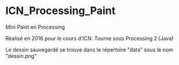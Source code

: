 # ICN_Processing_Paint
Mini Paint en Processing

Réalisé en 2016 pour le cours d'ICN. Tourne sous Processing 2 (Java)

Le dessin sauvegardé se trouve dans le répertoire "data" sous le nom "dessin.png"
